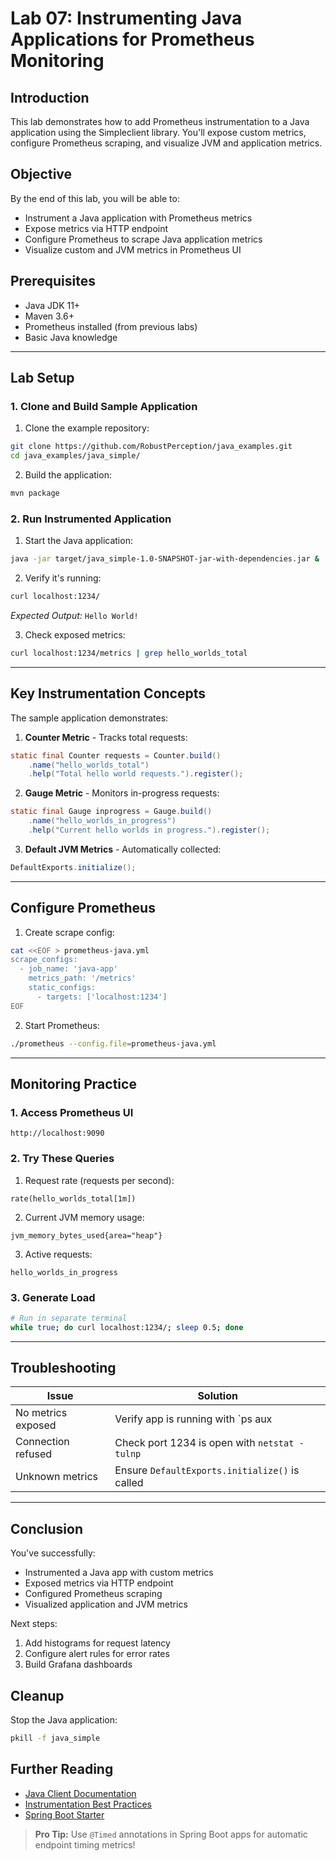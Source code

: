 # Lab 07: Instrumenting Java Applications for Prometheus Monitoring

## Introduction
This lab demonstrates how to add Prometheus instrumentation to a Java application using the Simpleclient library. You'll expose custom metrics, configure Prometheus scraping, and visualize JVM and application metrics.

## Objective
By the end of this lab, you will be able to:
- Instrument a Java application with Prometheus metrics
- Expose metrics via HTTP endpoint
- Configure Prometheus to scrape Java application metrics
- Visualize custom and JVM metrics in Prometheus UI

## Prerequisites
- Java JDK 11+
- Maven 3.6+
- Prometheus installed (from previous labs)
- Basic Java knowledge

---

## Lab Setup

### 1. Clone and Build Sample Application

1. Clone the example repository:
```bash
git clone https://github.com/RobustPerception/java_examples.git
cd java_examples/java_simple/
```

2. Build the application:
```bash
mvn package
```

### 2. Run Instrumented Application

1. Start the Java application:
```bash
java -jar target/java_simple-1.0-SNAPSHOT-jar-with-dependencies.jar &
```

2. Verify it's running:
```bash
curl localhost:1234/
```
*Expected Output:* `Hello World!`

3. Check exposed metrics:
```bash
curl localhost:1234/metrics | grep hello_worlds_total
```

---

## Key Instrumentation Concepts

The sample application demonstrates:

1. **Counter Metric** - Tracks total requests:
```java
static final Counter requests = Counter.build()
    .name("hello_worlds_total")
    .help("Total hello world requests.").register();
```

2. **Gauge Metric** - Monitors in-progress requests:
```java
static final Gauge inprogress = Gauge.build()
    .name("hello_worlds_in_progress")
    .help("Current hello worlds in progress.").register();
```

3. **Default JVM Metrics** - Automatically collected:
```java
DefaultExports.initialize();
```

---

## Configure Prometheus

1. Create scrape config:
```bash
cat <<EOF > prometheus-java.yml
scrape_configs:
  - job_name: 'java-app'
    metrics_path: '/metrics'
    static_configs:
      - targets: ['localhost:1234']
EOF
```

2. Start Prometheus:
```bash
./prometheus --config.file=prometheus-java.yml
```

---

## Monitoring Practice

### 1. Access Prometheus UI
```
http://localhost:9090
```

### 2. Try These Queries

1. Request rate (requests per second):
```promql
rate(hello_worlds_total[1m])
```

2. Current JVM memory usage:
```promql
jvm_memory_bytes_used{area="heap"}
```

3. Active requests:
```promql
hello_worlds_in_progress
```

### 3. Generate Load
```bash
# Run in separate terminal
while true; do curl localhost:1234/; sleep 0.5; done
```

---

## Troubleshooting

| Issue | Solution |
|-------|----------|
| No metrics exposed | Verify app is running with `ps aux | grep java` |
| Connection refused | Check port 1234 is open with `netstat -tulnp` |
| Unknown metrics | Ensure `DefaultExports.initialize()` is called |

---

## Conclusion
You've successfully:
- Instrumented a Java app with custom metrics
- Exposed metrics via HTTP endpoint
- Configured Prometheus scraping
- Visualized application and JVM metrics

Next steps:
1. Add histograms for request latency
2. Configure alert rules for error rates
3. Build Grafana dashboards

## Cleanup
Stop the Java application:
```bash
pkill -f java_simple
```

## Further Reading
- [Java Client Documentation](https://github.com/prometheus/client_java)
- [Instrumentation Best Practices](https://prometheus.io/docs/practices/instrumentation/)
- [Spring Boot Starter](https://github.com/prometheus/client_java#spring-boot-starter)

> **Pro Tip:** Use `@Timed` annotations in Spring Boot apps for automatic endpoint timing metrics!

